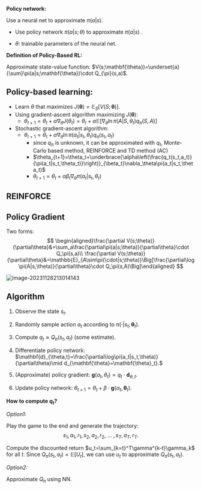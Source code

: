 **Policy network:** 

Use a neural net to approximate $π(a|s)$.

- Use policy network $π(a|s;θ)$ to approximate $π (a|s)$ .

- $θ$: trainable parameters of the neural net.

**Definition of Policy-Based RL:** 

Approximate state-value function: $V(s;\mathbf{\theta})=\underset{a}{\sum}\pi(a|s;\mathbf{\theta})\cdot Q_{\pi}(s,a)$.

## Policy-based learning:

- Learn $θ$ that maximizes $J(\mathbf{\theta})=\mathbb{E}_{S}[V(S;\mathbf{\theta})]$.
- Using gradient-ascent algorithm maximizing $J(\mathbf{\theta})$: 
  - $\theta_{t+1}=\theta_t+\alpha\nabla_\theta J(\theta_t)  =\theta_t+\alpha\mathbb{E}\left[\nabla_\theta\ln\pi(A|S,\theta_t)q_\pi(S,A)\right]$
- Stochastic gradient-ascent algorithm:
  - $\theta_{t+1}=\theta_t+\alpha\nabla_\theta\ln\pi(a_t|s_t,\theta_t)q_\pi(s_t,a_t)$
    - since $q_\pi$ is unknown, it can be approximated with $q_t$, Monte-Carlo based method, REINFORCE and TD method (AC)
    - $\theta_{t+1}=\theta_t+\underbrace{\alpha\left(\frac{q_t(s_t,a_t)}{\pi(a_t|s_t,\theta_t)}\right)}_{\beta_t}\nabla_\theta\pi(a_t|s_t,\theta_t)$
    - $\theta_{t+1}=\theta_t+\alpha\beta_t\nabla_\theta\pi(a_t|s_t,\theta_t)$


## REINFORCE











## Policy Gradient

Two forms: 
$$
\begin{aligned}\frac{\partial V(s;\theta)}{\partial\theta}&=\sum_a\frac{\partial\pi(a|s;\theta)}{\partial\theta}\cdot Q_\pi(s,a)\\
\frac{\partial V(s;\theta)}{\partial\theta}&=\mathbb{E}_{A\sim\pi(\cdot|s;\theta)}\Big[\frac{\partial\log\pi(A|s,\theta)}{\partial\theta}\cdot Q_\pi(s,A)\Big]\end{aligned}
$$

![image-20231128213014143](.static/image-20231128213014143.png)

## Algorithm

1. Observe the state $s_t.$ 

2. Randomly sample action ${a_t}$ according to $\pi(\cdot|s_t;\mathbf{\theta}_t).$

3. Compute $q_t\approx Q_\pi(s_t,a_t)$ (some estimate).

4. Differentiate policy network: $\mathbf{d}_{\theta,t}=\frac{\partial\log\pi(a_t|s_t,\theta)}{\partial\theta}\mid d_{\mathbf{\theta}=\mathbf{\theta}_t}.$

5. (Approximate) policy gradient: $\mathbf{g}(a_t,\theta_t)=q_t\cdot\mathbf{d}_{\theta,t}.$

6. Update policy network: $\theta_{t+1}=\theta_t+\beta\cdot\mathbf{g}(\alpha_t,\mathbf{\theta}_t).$

**How to  compute $q_t$?**

*Option1:*

Play the game to the end and generate the trajectory:
$$
s_1,{a_1},r_1,s_2,{a_2},r_2,\ ...\ ,s_T,{a_T},r_T.
$$

Compute the discounted return $u_t=\sum_{k=t}^T\gamma^{k-t}\gamma_k$ for all $t.$ Since $Q_\pi(s_t,{a_t})=\mathbb{E}[U_t]$, we can use $u_t$ to approximate $Q_\pi(s_t,{a_t}).$

*Option2:*

Approximate $Q_\pi$ using NN.

